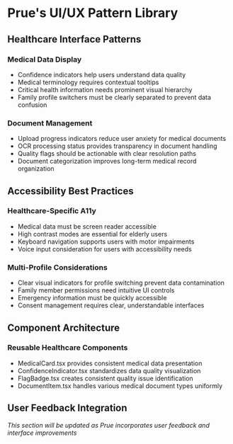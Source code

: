 # Prue's UI/UX Pattern Library

## Healthcare Interface Patterns

### Medical Data Display
- Confidence indicators help users understand data quality
- Medical terminology requires contextual tooltips
- Critical health information needs prominent visual hierarchy
- Family profile switchers must be clearly separated to prevent data confusion

### Document Management
- Upload progress indicators reduce user anxiety for medical documents
- OCR processing status provides transparency in document handling
- Quality flags should be actionable with clear resolution paths
- Document categorization improves long-term medical record organization

## Accessibility Best Practices

### Healthcare-Specific A11y
- Medical data must be screen reader accessible
- High contrast modes are essential for elderly users
- Keyboard navigation supports users with motor impairments
- Voice input consideration for users with accessibility needs

### Multi-Profile Considerations
- Clear visual indicators for profile switching prevent data contamination
- Family member permissions need intuitive UI controls
- Emergency information must be quickly accessible
- Consent management requires clear, understandable interfaces

## Component Architecture

### Reusable Healthcare Components
- MedicalCard.tsx provides consistent medical data presentation
- ConfidenceIndicator.tsx standardizes data quality visualization
- FlagBadge.tsx creates consistent quality issue identification
- DocumentItem.tsx handles various medical document types uniformly

## User Feedback Integration
*This section will be updated as Prue incorporates user feedback and interface improvements*